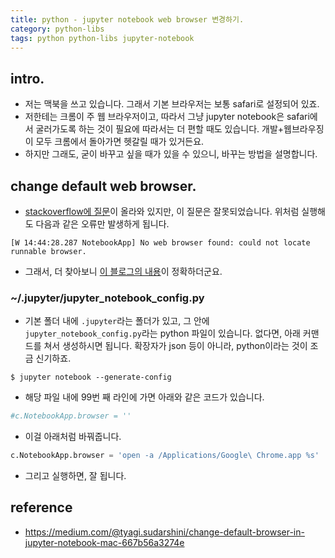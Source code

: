 ```yaml
---
title: python - jupyter notebook web browser 변경하기.
category: python-libs
tags: python python-libs jupyter-notebook
---
```


## intro. 

- 저는 맥북을 쓰고 있습니다. 그래서 기본 브라우저는 보통 safari로 설정되어 있죠. 
- 저한테는 크롬이 주 웹 브라우저이고, 따라서 그냥 jupyter notebook은 safari에서 굴러가도록 하는 것이 필요에 따라서는 더 편할 때도 있습니다. 개발+웹브라우징이 모두 크롬에서 돌아가면 헷갈릴 때가 있거든요. 
- 하지만 그래도, 굳이 바꾸고 싶을 때가 있을 수 있으니, 바꾸는 방법을 설명합니다.

## change default web browser. 

- [stackoverflow에 질문](https://stackoverflow.com/questions/47772157/how-to-change-the-default-browser-used-by-jupyter-notebook-in-windows)이 올라와 있지만, 이 질문은 잘못되었습니다. 위처럼 실행해도 다음과 같은 오류만 발생하게 됩니다. 


```
[W 14:44:28.287 NotebookApp] No web browser found: could not locate runnable browser.
```

- 그래서, 더 찾아보니 [이 블로그의 내용](https://medium.com/@tyagi.sudarshini/change-default-browser-in-jupyter-notebook-mac-667b56a3274e)이 정확하더군요. 

### ~/.jupyter/jupyter_notebook_config.py

- 기본 폴더 내에 `.jupyter`라는 폴더가 있고, 그 안에 `jupyter_notebook_config.py`라는 python 파일이 있습니다. 없다면, 아래 커맨드를 쳐서 생성하시면 됩니다. 확장자가 json 등이 아니라, python이라는 것이 조금 신기하죠.

```
$ jupyter notebook --generate-config
```

- 해당 파일 내에 99번 째 라인에 가면 아래와 같은 코드가 있습니다. 

```python
#c.NotebookApp.browser = ''
```

- 이걸 아래처럼 바꿔줍니다. 

```python
c.NotebookApp.browser = 'open -a /Applications/Google\ Chrome.app %s'
```

- 그리고 실행하면, 잘 됩니다.

## reference

- <https://medium.com/@tyagi.sudarshini/change-default-browser-in-jupyter-notebook-mac-667b56a3274e>